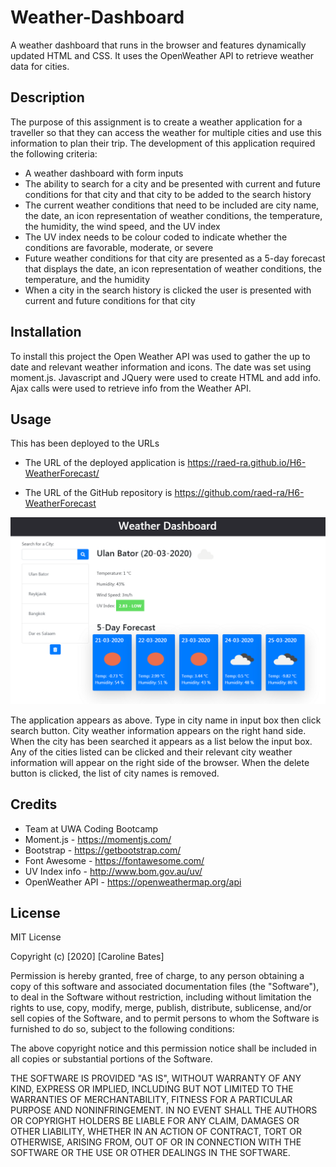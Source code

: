 # Weather-Dashboard
A weather dashboard that runs in the browser and features dynamically updated HTML and CSS. It uses the OpenWeather API to retrieve weather data for cities.

## Description
The purpose of this assignment is to create a weather application for a traveller so that they can access the weather for multiple cities and use this information to plan their trip. The development of this application required the following criteria:
* A  weather dashboard with form inputs
* The ability to search for a city and be presented with current and future conditions for that city and that city to be added to the search history
* The current weather conditions that need to be included are city name, the date, an icon representation of weather conditions, the temperature, the humidity, the wind speed, and the UV index
* The UV index needs to be colour coded to indicate whether the conditions are favorable, moderate, or severe
* Future weather conditions for that city are presented as a 5-day forecast that displays the date, an icon representation of weather conditions, the temperature, and the humidity
* When a city in the search history is clicked the user is presented with current and future conditions for that city

## Installation
To install this project the Open Weather API was used to gather the up to date and relevant weather information and icons. The date was set using moment.js. Javascript and JQuery were used to create HTML and add info. Ajax calls were used to retrieve info from the Weather API.


## Usage
This has been deployed to the URLs 

* The URL of the deployed application is https://raed-ra.github.io/H6-WeatherForecast/

* The URL of the GitHub repository is https://github.com/raed-ra/H6-WeatherForecast

![Weather Dashboard](Capture.PNG)

The application appears as above. Type in city name in input box then click search button. City weather information appears on the right hand side. When the city has been searched it appears as a list below the input box. Any of the cities listed can be clicked and their relevant city weather information will appear on the right side of the browser. When the delete button is clicked, the list of city names is removed. 


## Credits
* Team at UWA Coding Bootcamp
* Moment.js - https://momentjs.com/
* Bootstrap - https://getbootstrap.com/
* Font Awesome - https://fontawesome.com/
* UV Index info - http://www.bom.gov.au/uv/
* OpenWeather API - https://openweathermap.org/api


## License
MIT License

Copyright (c) [2020] [Caroline Bates]

Permission is hereby granted, free of charge, to any person obtaining a copy
of this software and associated documentation files (the "Software"), to deal
in the Software without restriction, including without limitation the rights
to use, copy, modify, merge, publish, distribute, sublicense, and/or sell
copies of the Software, and to permit persons to whom the Software is
furnished to do so, subject to the following conditions:

The above copyright notice and this permission notice shall be included in all
copies or substantial portions of the Software.

THE SOFTWARE IS PROVIDED "AS IS", WITHOUT WARRANTY OF ANY KIND, EXPRESS OR
IMPLIED, INCLUDING BUT NOT LIMITED TO THE WARRANTIES OF MERCHANTABILITY,
FITNESS FOR A PARTICULAR PURPOSE AND NONINFRINGEMENT. IN NO EVENT SHALL THE
AUTHORS OR COPYRIGHT HOLDERS BE LIABLE FOR ANY CLAIM, DAMAGES OR OTHER
LIABILITY, WHETHER IN AN ACTION OF CONTRACT, TORT OR OTHERWISE, ARISING FROM,
OUT OF OR IN CONNECTION WITH THE SOFTWARE OR THE USE OR OTHER DEALINGS IN THE
SOFTWARE.

